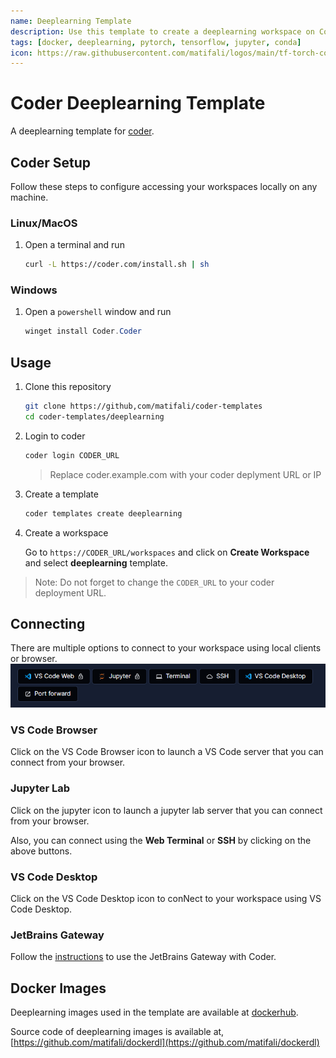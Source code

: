 ```yaml
---
name: Deeplearning Template
description: Use this template to create a deeplearning workspace on Coder.
tags: [docker, deeplearning, pytorch, tensorflow, jupyter, conda]
icon: https://raw.githubusercontent.com/matifali/logos/main/tf-torch-conda.svg
---
```


# Coder Deeplearning Template

A deeplearning template for [coder](https://coder.com/).

## Coder Setup

Follow these steps to configure accessing your workspaces locally on any machine.

### Linux/MacOS

1. Open a terminal and run

   ```bash
   curl -L https://coder.com/install.sh | sh
   ```

### Windows

1. Open a `powershell` window and run

   ```powershell
   winget install Coder.Coder
   ```

## Usage

1. Clone this repository

   ```bash
   git clone https://github,com/matifali/coder-templates
   cd coder-templates/deeplearning
   ```

2. Login to coder

   ```bash
   coder login CODER_URL
   ```

   > Replace coder.example.com with your coder deplyment URL or IP

3. Create a template

   ```bash
   coder templates create deeplearning
   ```

4. Create a workspace

   Go to `https://CODER_URL/workspaces` and click on **Create Workspace** and select **deeplearning** template.

> Note: Do not forget to change the `CODER_URL` to your coder deployment URL.

## Connecting

There are multiple options to connect to your workspace using local clients or browser.
![deeplearning-connect](./deeplearning-connect.png)

### VS Code Browser

Click on the VS Code Browser icon to launch a VS Code server that you can connect from your browser.

### Jupyter Lab

Click on the jupyter icon to launch a jupyter lab server that you can connect from your browser.

Also, you can connect using the **Web Terminal** or **SSH** by clicking on the above buttons.

### VS Code Desktop

Click on the VS Code Desktop icon to conNect to your workspace using VS Code Desktop.

### JetBrains Gateway

Follow the [instructions](https://coder.com/docs/v2/latest/ides/gateway) to use the JetBrains Gateway with Coder.

## Docker Images

Deeplearning images used in the template are available at [dockerhub](https://hub.docker.com/repository/docker/matifali/dockerdl).

Source code of deeplearning images is available at, [https://github.com/matifali/dockerdl](https://github.com/matifali/dockerdl)
